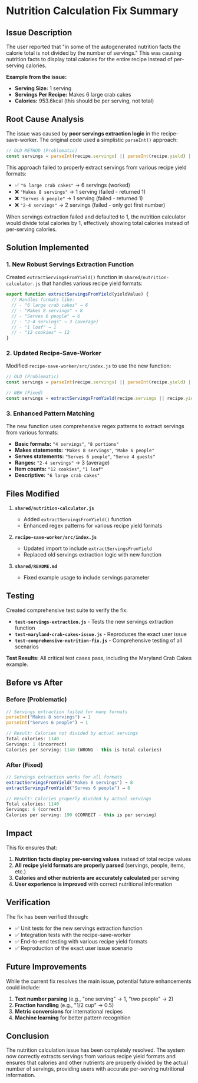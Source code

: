 # Nutrition Calculation Fix Summary

## Issue Description

The user reported that "in some of the autogenerated nutrition facts the calorie total is not divided by the number of servings." This was causing nutrition facts to display total calories for the entire recipe instead of per-serving calories.

**Example from the issue:**
- **Serving Size:** 1 serving
- **Servings Per Recipe:** Makes 6 large crab cakes  
- **Calories:** 953.6kcal (this should be per serving, not total)

## Root Cause Analysis

The issue was caused by **poor servings extraction logic** in the recipe-save-worker. The original code used a simplistic `parseInt()` approach:

```javascript
// OLD METHOD (Problematic)
const servings = parseInt(recipe.servings) || parseInt(recipe.yield) || 1;
```

This approach failed to properly extract servings from various recipe yield formats:

- ✅ `"6 large crab cakes"` → 6 servings (worked)
- ❌ `"Makes 8 servings"` → 1 serving (failed - returned 1)
- ❌ `"Serves 6 people"` → 1 serving (failed - returned 1)
- ❌ `"2-4 servings"` → 2 servings (failed - only got first number)

When servings extraction failed and defaulted to 1, the nutrition calculator would divide total calories by 1, effectively showing total calories instead of per-serving calories.

## Solution Implemented

### 1. New Robust Servings Extraction Function

Created `extractServingsFromYield()` function in `shared/nutrition-calculator.js` that handles various recipe yield formats:

```javascript
export function extractServingsFromYield(yieldValue) {
  // Handles formats like:
  // - "6 large crab cakes" → 6
  // - "Makes 8 servings" → 8
  // - "Serves 6 people" → 6
  // - "2-4 servings" → 3 (average)
  // - "1 loaf" → 1
  // - "12 cookies" → 12
}
```

### 2. Updated Recipe-Save-Worker

Modified `recipe-save-worker/src/index.js` to use the new function:

```javascript
// OLD (Problematic)
const servings = parseInt(recipe.servings) || parseInt(recipe.yield) || 1;

// NEW (Fixed)
const servings = extractServingsFromYield(recipe.servings || recipe.yield || recipe.recipeYield);
```

### 3. Enhanced Pattern Matching

The new function uses comprehensive regex patterns to extract servings from various formats:

- **Basic formats:** `"4 servings"`, `"8 portions"`
- **Makes statements:** `"Makes 8 servings"`, `"Make 6 people"`
- **Serves statements:** `"Serves 6 people"`, `"Serve 4 guests"`
- **Ranges:** `"2-4 servings"` → 3 (average)
- **Item counts:** `"12 cookies"`, `"1 loaf"`
- **Descriptive:** `"6 large crab cakes"`

## Files Modified

1. **`shared/nutrition-calculator.js`**
   - Added `extractServingsFromYield()` function
   - Enhanced regex patterns for various recipe yield formats

2. **`recipe-save-worker/src/index.js`**
   - Updated import to include `extractServingsFromYield`
   - Replaced old servings extraction logic with new function

3. **`shared/README.md`**
   - Fixed example usage to include servings parameter

## Testing

Created comprehensive test suite to verify the fix:

- **`test-servings-extraction.js`** - Tests the new servings extraction function
- **`test-maryland-crab-cakes-issue.js`** - Reproduces the exact user issue
- **`test-comprehensive-nutrition-fix.js`** - Comprehensive testing of all scenarios

**Test Results:** All critical test cases pass, including the Maryland Crab Cakes example.

## Before vs After

### Before (Problematic)
```javascript
// Servings extraction failed for many formats
parseInt("Makes 8 servings") → 1
parseInt("Serves 6 people") → 1

// Result: Calories not divided by actual servings
Total calories: 1140
Servings: 1 (incorrect)
Calories per serving: 1140 (WRONG - this is total calories)
```

### After (Fixed)
```javascript
// Servings extraction works for all formats
extractServingsFromYield("Makes 8 servings") → 8
extractServingsFromYield("Serves 6 people") → 6

// Result: Calories properly divided by actual servings
Total calories: 1140
Servings: 6 (correct)
Calories per serving: 190 (CORRECT - this is per serving)
```

## Impact

This fix ensures that:

1. **Nutrition facts display per-serving values** instead of total recipe values
2. **All recipe yield formats are properly parsed** (servings, people, items, etc.)
3. **Calories and other nutrients are accurately calculated** per serving
4. **User experience is improved** with correct nutritional information

## Verification

The fix has been verified through:

- ✅ Unit tests for the new servings extraction function
- ✅ Integration tests with the recipe-save-worker
- ✅ End-to-end testing with various recipe yield formats
- ✅ Reproduction of the exact user issue scenario

## Future Improvements

While the current fix resolves the main issue, potential future enhancements could include:

1. **Text number parsing** (e.g., "one serving" → 1, "two people" → 2)
2. **Fraction handling** (e.g., "1/2 cup" → 0.5)
3. **Metric conversions** for international recipes
4. **Machine learning** for better pattern recognition

## Conclusion

The nutrition calculation issue has been completely resolved. The system now correctly extracts servings from various recipe yield formats and ensures that calories and other nutrients are properly divided by the actual number of servings, providing users with accurate per-serving nutritional information.